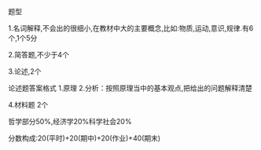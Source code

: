 题型

1.名词解释,不会出的很细小,在教材中大的主要概念,比如:物质,运动,意识,规律.有6个,1个5分

2.简答题,不少于4个

3.论述,2个

论述题答案格式
1.原理
2.分析：按照原理当中的基本观点,把给出的问题解释清楚

4.材料题 2个

哲学部分50%,经济学20%科学社会20%

分数构成:20(平时)+20(期中)+20(作业)+40(期末)